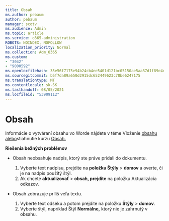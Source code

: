 ```yaml
---
title: Obsah
ms.author: pebaum
author: pebaum
manager: scotv
ms.audience: Admin
ms.topic: article
ms.service: o365-administration
ROBOTS: NOINDEX, NOFOLLOW
localization_priority: Normal
ms.collection: Adm_O365
ms.custom:
- "3042"
- "9000592"
ms.openlocfilehash: 35e56f7175e94b24cb4ee5401d121bc05150ae5aa37d1f89e4da5989a80906e5
ms.sourcegitcommit: b5f7da89a650d2915dc652449623c78be6247175
ms.translationtype: MT
ms.contentlocale: sk-SK
ms.lasthandoff: 08/05/2021
ms.locfileid: "53909112"
---
```

# <a name="table-of-contents"></a>Obsah

Informácie o vytváraní obsahu vo Worde nájdete v téme Vloženie [obsahu alebo](https://support.office.com/article/882e8564-0edb-435e-84b5-1d8552ccf0c0)stiahnutie kurzu [Obsah.](https://go.microsoft.com/fwlink/?linkid=2065106)

**Riešenia bežných problémov**

- Obsah neobsahuje nadpis, ktorý ste práve pridali do dokumentu.
  1. Vyberte text nadpisu, prejdite na **položku Štýly**  >  **domov** a overte, či je na nadpis použitý štýl.
  2. Ak chcete **aktualizovať**  >  **obsah, prejdite** na položku Aktualizácia odkazov.

- Obsah zobrazuje príliš veľa textu. 
  1. Vyberte text odseku a potom prejdite na položku **Štýly**  >  **domov**.
  2. Vyberte štýl, napríklad Štýl **Normálne,** ktorý nie je zahrnutý v obsahu.